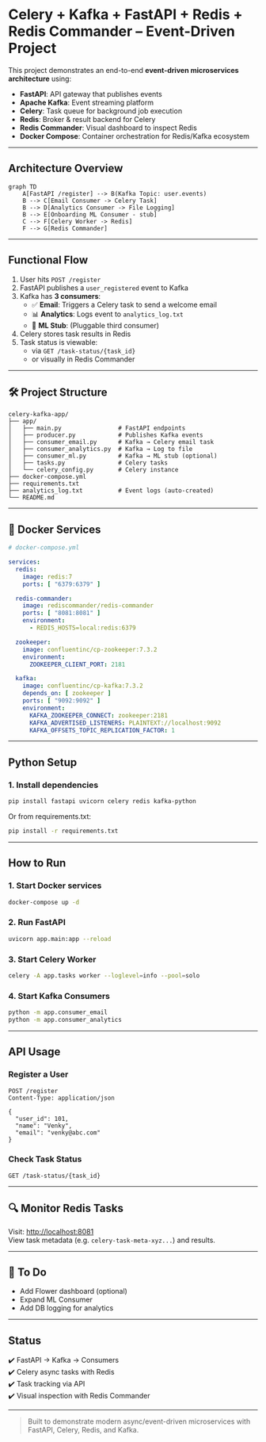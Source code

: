 
# Celery + Kafka + FastAPI + Redis + Redis Commander – Event-Driven Project

This project demonstrates an end-to-end **event-driven microservices architecture** using:

- **FastAPI**: API gateway that publishes events
- **Apache Kafka**: Event streaming platform
- **Celery**: Task queue for background job execution
- **Redis**: Broker & result backend for Celery
- **Redis Commander**: Visual dashboard to inspect Redis
- **Docker Compose**: Container orchestration for Redis/Kafka ecosystem

---

## Architecture Overview

```mermaid
graph TD
    A[FastAPI /register] --> B(Kafka Topic: user.events)
    B --> C[Email Consumer -> Celery Task]
    B --> D[Analytics Consumer -> File Logging]
    B --> E[Onboarding ML Consumer - stub]
    C --> F[Celery Worker -> Redis]
    F --> G[Redis Commander]
```

---

## Functional Flow

1. User hits `POST /register`
2. FastAPI publishes a `user_registered` event to Kafka
3. Kafka has **3 consumers**:
    - ✅ **Email**: Triggers a Celery task to send a welcome email
    - 📊 **Analytics**: Logs event to `analytics_log.txt`
    - 🧠 **ML Stub**: (Pluggable third consumer)
4. Celery stores task results in Redis
5. Task status is viewable:
    - via `GET /task-status/{task_id}`
    - or visually in Redis Commander

---

## 🛠️ Project Structure

```
celery-kafka-app/
├── app/
│   ├── main.py                # FastAPI endpoints
│   ├── producer.py            # Publishes Kafka events
│   ├── consumer_email.py      # Kafka → Celery email task
│   ├── consumer_analytics.py  # Kafka → Log to file
│   ├── consumer_ml.py         # Kafka → ML stub (optional)
│   ├── tasks.py               # Celery tasks
│   └── celery_config.py       # Celery instance
├── docker-compose.yml
├── requirements.txt
├── analytics_log.txt          # Event logs (auto-created)
└── README.md
```

---

## 🐳 Docker Services

```yaml
# docker-compose.yml

services:
  redis:
    image: redis:7
    ports: [ "6379:6379" ]

  redis-commander:
    image: rediscommander/redis-commander
    ports: [ "8081:8081" ]
    environment:
      - REDIS_HOSTS=local:redis:6379

  zookeeper:
    image: confluentinc/cp-zookeeper:7.3.2
    environment:
      ZOOKEEPER_CLIENT_PORT: 2181

  kafka:
    image: confluentinc/cp-kafka:7.3.2
    depends_on: [ zookeeper ]
    ports: [ "9092:9092" ]
    environment:
      KAFKA_ZOOKEEPER_CONNECT: zookeeper:2181
      KAFKA_ADVERTISED_LISTENERS: PLAINTEXT://localhost:9092
      KAFKA_OFFSETS_TOPIC_REPLICATION_FACTOR: 1
```

---

## Python Setup

### 1. Install dependencies
```bash
pip install fastapi uvicorn celery redis kafka-python
```

Or from requirements.txt:

```bash
pip install -r requirements.txt
```

---

## How to Run

### 1. Start Docker services
```bash
docker-compose up -d
```

### 2. Run FastAPI
```bash
uvicorn app.main:app --reload
```

### 3. Start Celery Worker
```bash
celery -A app.tasks worker --loglevel=info --pool=solo
```

### 4. Start Kafka Consumers

```bash
python -m app.consumer_email
python -m app.consumer_analytics
```

---

## API Usage

### Register a User
```http
POST /register
Content-Type: application/json

{
  "user_id": 101,
  "name": "Venky",
  "email": "venky@abc.com"
}
```

### Check Task Status
```http
GET /task-status/{task_id}
```

---

## 🔍 Monitor Redis Tasks

Visit: [http://localhost:8081](http://localhost:8081)  
View task metadata (e.g. `celery-task-meta-xyz...`) and results.

---

## 📝 To Do

- Add Flower dashboard (optional)
- Expand ML Consumer
- Add DB logging for analytics

---

## Status

✔️ FastAPI → Kafka → Consumers  
✔️ Celery async tasks with Redis  
✔️ Task tracking via API  
✔️ Visual inspection with Redis Commander  

---

> Built to demonstrate modern async/event-driven microservices with FastAPI, Celery, Redis, and Kafka.
